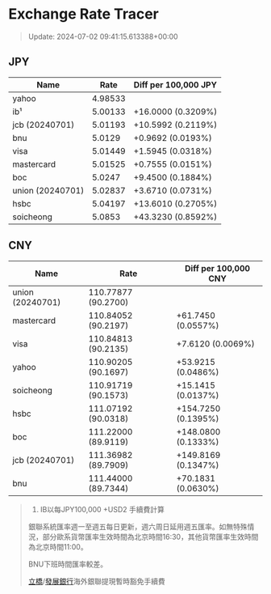 # Exchange Rate Tracer

> Update: 2024-07-02 09:41:15.613388+00:00

## JPY

| Name             |    Rate | Diff per 100,000 JPY   |
|------------------|---------|------------------------|
| yahoo            | 4.98533 |                        |
| ib¹              | 5.00133 | +16.0000 (0.3209%)     |
| jcb (20240701)   | 5.01193 | +10.5992 (0.2119%)     |
| bnu              | 5.0129  | +0.9692 (0.0193%)      |
| visa             | 5.01449 | +1.5945 (0.0318%)      |
| mastercard       | 5.01525 | +0.7555 (0.0151%)      |
| boc              | 5.0247  | +9.4500 (0.1884%)      |
| union (20240701) | 5.02837 | +3.6710 (0.0731%)      |
| hsbc             | 5.04197 | +13.6010 (0.2705%)     |
| soicheong        | 5.0853  | +43.3230 (0.8592%)     |

## CNY

| Name             | Rate                | Diff per 100,000 CNY   |
|------------------|---------------------|------------------------|
| union (20240701) | 110.77877	(90.2700) |                        |
| mastercard       | 110.84052	(90.2197) | +61.7450 (0.0557%)     |
| visa             | 110.84813	(90.2135) | +7.6120 (0.0069%)      |
| yahoo            | 110.90205	(90.1697) | +53.9215 (0.0486%)     |
| soicheong        | 110.91719	(90.1573) | +15.1415 (0.0137%)     |
| hsbc             | 111.07192	(90.0318) | +154.7250 (0.1395%)    |
| boc              | 111.22000	(89.9119) | +148.0800 (0.1333%)    |
| jcb (20240701)   | 111.36982	(89.7909) | +149.8169 (0.1347%)    |
| bnu              | 111.44000	(89.7344) | +70.1831 (0.0630%)     |


> 1. IB以每JPY100,000 +USD2 手續費計算
>
> 銀聯系統匯率週一至週五每日更新，週六周日延用週五匯率。如無特殊情況，部分歐系貨幣匯率生效時間為北京時間16:30，其他貨幣匯率生效時間為北京時間11:00。
>
> BNU下班時間匯率較差。
>
> [立橋](https://www.wlbank.com.mo/uploads/ueditor/file/20181211/1544536513900230.pdf)/[發展銀行](https://www.mdb.com.mo/Service_Charges_20230728.pdf)海外銀聯提現暫時豁免手續費

